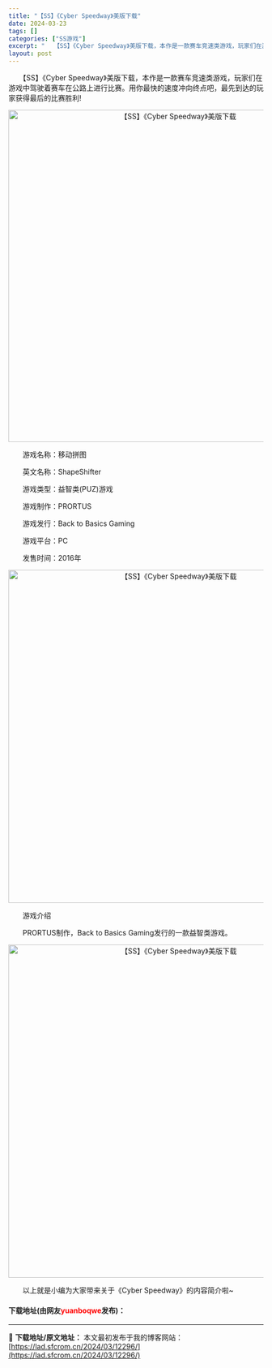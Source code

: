 ```yaml
---
title: "【SS】《Cyber Speedway》美版下载"
date: 2024-03-23
tags: []
categories: ["SS游戏"]
excerpt: "　　【SS】《Cyber Speedway》美版下载，本作是一款赛车竞速类游戏，玩家们在游戏中驾驶着赛车在公路上进行比赛。用你最快的速度冲向终点吧，最先到达的玩家获得最后的比赛胜利! 　　游戏名称：移动拼图 　　英文名称：ShapeShifter 　　游戏类型：益智类(PUZ)游戏 　　游戏制作：P&hellip;"
layout: post
---
```


 <p>　　【SS】《Cyber Speedway》美版下载，本作是一款赛车竞速类游戏，玩家们在游戏中驾驶着赛车在公路上进行比赛。用你最快的速度冲向终点吧，最先到达的玩家获得最后的比赛胜利!</p> <p align="center"><img align="" border="0" src="https://lad.sfcrom.cn/wp-content/uploads/2024/03/20240323_65fefc7e3ff91.png" width="655" alt="【SS】《Cyber Speedway》美版下载" /></p> <p>　　游戏名称：移动拼图</p> <p>　　英文名称：ShapeShifter</p> <p>　　游戏类型：益智类(PUZ)游戏</p> <p>　　游戏制作：PRORTUS</p> <p>　　游戏发行：Back to Basics Gaming</p> <p>　　游戏平台：PC</p> <p>　　发售时间：2016年</p> <p align="center"><img align="" border="0" src="https://lad.sfcrom.cn/wp-content/uploads/2024/03/20240323_65fefc7eb6584.png" width="657" alt="【SS】《Cyber Speedway》美版下载" /></p> <p>　　游戏介绍</p> <p>　　PRORTUS制作，Back to Basics Gaming发行的一款益智类游戏。</p> <p align="center"><img align="" border="0" src="https://lad.sfcrom.cn/wp-content/uploads/2024/03/20240323_65fefc7f46c4c.png" width="657" alt="【SS】《Cyber Speedway》美版下载" /></p> <p>　　以上就是小编为大家带来关于《Cyber Speedway》的内容简介啦~</p> <p><h4>下载地址(由网友<font color="red">yuanboqwe</font>发布)：</h4></p> 

---
📖 **下载地址/原文地址：** 本文最初发布于我的博客网站：[https://lad.sfcrom.cn/2024/03/12296/](https://lad.sfcrom.cn/2024/03/12296/)
